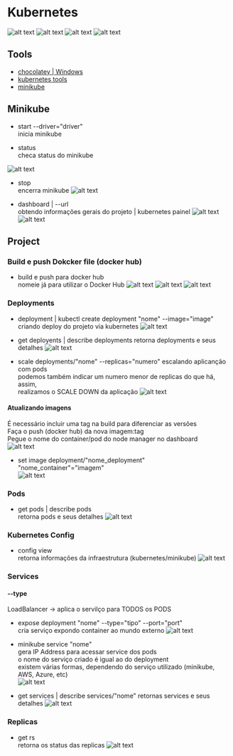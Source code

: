 # Kubernetes

![alt text](asset/image.png)
![alt text](asset/image-1.png)
![alt text](asset/image-2.png)
![alt text](asset/image-14.png)

## Tools

- [chocolatey | Windows](https://chocolatey.org/)
- [kubernetes tools](https://kubernetes.io/docs/tasks/tools/)
- [minikube](https://minikube.sigs.k8s.io/docs/start/?arch=%2Fwindows%2Fx86-64%2Fstable%2F.exe+download)

## Minikube

- start --driver="driver"  
inicia minikube

- status  
checa status do minikube  

![alt text](asset/image-3.png)

- stop  
encerra minikube
![alt text](asset/image-4.png)

- dashboard | --url  
obtendo informações gerais do projeto | kubernetes painel
![alt text](asset/image-5.png)
![alt text](asset/image-6.png)

## Project

### Build e push Dokcker file (docker hub)

- build e push para docker hub  
nomeie já para utilizar o Docker Hub
![alt text](asset/image-7.png)
![alt text](asset/image-8.png)
![alt text](asset/image-9.png)

### Deployments

- deployment | kubectl create deployment "nome" --image="image"  
criando deploy do projeto via kubernetes
![alt text](asset/image-10.png)

- get deployents | describe deployments
retorna deployments e seus detalhes
![alt text](asset/image-11.png)

- scale deployments/"nome" --replicas="numero"
escalando aplicanção com pods  
podemos também indicar um numero menor de replicas do que há, assim,  
realizamos o SCALE DOWN da aplicação
![alt text](asset/image-18.png)

#### Atualizando imagens

É necessário incluir uma tag na build para diferenciar as versões  
Faça o push (docker hub) da nova imagem:tag  
Pegue o nome do container/pod do node manager no dashboard  
![alt text](asset/image-20.png)

- set image deployment/"nome_deployment" "nome_container"="imagem"  
![alt text](asset/image-21.png)

### Pods

- get pods | describe pods  
retorna pods e seus detalhes
![alt text](asset/image-12.png)

### Kubernetes Config

- config view  
retorna informações da infraestrutura (kubernetes/minikube)
![alt text](asset/image-13.png)

### Services

#### --type

LoadBalancer -> aplica o servilço para TODOS os PODS  

- expose deployment "nome" --type="tipo" --port="port"  
cria serviço expondo container ao mundo externo
![alt text](asset/image-15.png)

- minikube service "nome"  
gera IP Address para acessar service dos pods  
o nome do serviço criado é igual ao do deployment  
existem várias formas, dependendo do serviço utilizado (minikube, AWS, Azure, etc)  
![alt text](asset/image-16.png)

- get services | describe services/"nome"
retornas services e seus detalhes
![alt text](asset/image-17.png)

### Replicas

- get rs  
retorna os status das replicas
![alt text](asset/image-19.png)
